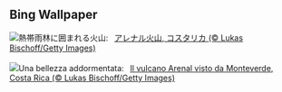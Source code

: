 ## Bing Wallpaper
![](https://www.bing.com/th?id=OHR.ArenalCostaRica_JA-JP1112345495_UHD.jpg&w=1000)熱帯雨林に囲まれる火山:&nbsp;&ensp;[アレナル火山, コスタリカ (© Lukas Bischoff/Getty Images)](https://www.bing.com/th?id=OHR.ArenalCostaRica_JA-JP1112345495_UHD.jpg)
<br><br/>
![](https://www.bing.com/th?id=OHR.ArenalCostaRica_IT-IT1610887300_UHD.jpg&w=1000)Una bellezza addormentata:&nbsp;&ensp;[Il vulcano Arenal visto da Monteverde, Costa Rica (© Lukas Bischoff/Getty Images)](https://www.bing.com/th?id=OHR.ArenalCostaRica_IT-IT1610887300_UHD.jpg)
<br><br/>
